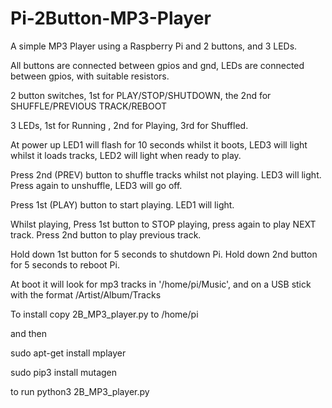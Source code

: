 # Pi-2Button-MP3-Player

A simple MP3 Player using a Raspberry Pi and 2 buttons, and 3 LEDs.

All buttons are connected between gpios and gnd, LEDs are connected between gpios, with suitable resistors.

2 button switches, 1st for PLAY/STOP/SHUTDOWN, the 2nd for SHUFFLE/PREVIOUS TRACK/REBOOT

3 LEDs, 1st for Running , 2nd for Playing, 3rd for Shuffled.

At power up LED1 will flash for 10 seconds whilst it boots, LED3 will light whilst it loads tracks, LED2 will light when ready to play.

Press 2nd (PREV) button to shuffle tracks whilst not playing. LED3 will light. Press again to unshuffle, LED3 will go off.

Press 1st (PLAY) button to start playing. LED1 will light.

Whilst playing, Press 1st button to STOP playing, press again to play NEXT track. Press 2nd button to play previous track.

Hold down 1st button for 5 seconds to shutdown Pi. Hold down 2nd button for 5 seconds to reboot Pi. 

At boot it will look for mp3 tracks in '/home/pi/Music', and on a USB stick with the format /Artist/Album/Tracks

To install copy 2B_MP3_player.py to /home/pi 

and then 

sudo apt-get install mplayer

sudo pip3 install mutagen

to run python3 2B_MP3_player.py
